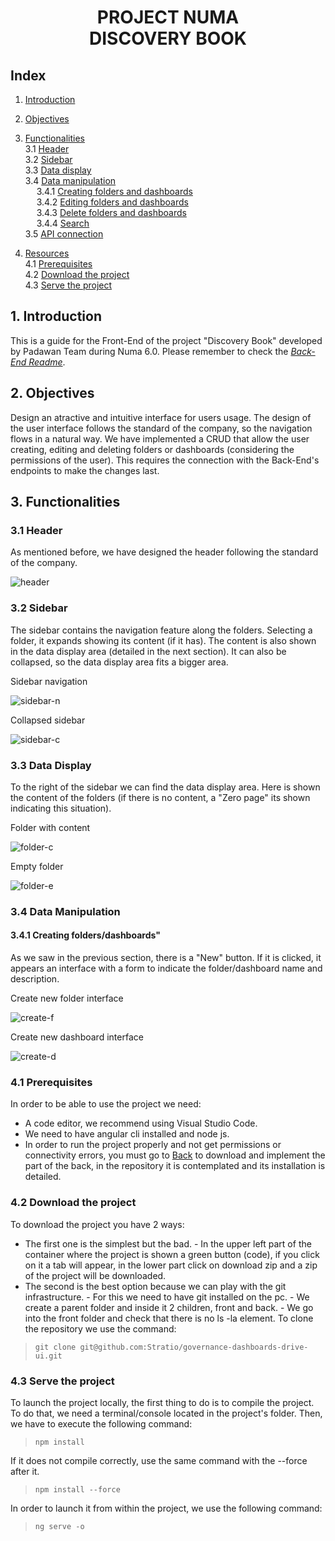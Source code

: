 <div align="center">
<h1> PROJECT NUMA <br>
DISCOVERY BOOK</h1>
</div>

## Index
1. [Introduction](#introduction)  
2. [Objectives](#objectives)  
3. [Functionalities](#funcs)  
        3.1 [Header](#header)  
        3.2 [Sidebar](#sidebar)  
        3.3 [Data display](#data)  
        3.4 [Data manipulation](#manipulation)  
        &emsp; 3.4.1 [Creating folders and dashboards](#create)  
        &emsp; 3.4.2 [Editing folders and dashboards](#edit)  
        &emsp; 3.4.3 [Delete folders and dashboards](#delete)  
        &emsp; 3.4.4 [Search](#search)  
        3.5 [API connection](#api)

4. [Resources](#resources)  
        4.1 [Prerequisites](#prerequisites)  
        4.2 [Download the project](#download)  
        4.3 [Serve the project](#serve)  


<a name="introduction"></a>
## **1. Introduction**
This is a guide for the Front-End of the project "Discovery Book" developed by Padawan Team during Numa 6.0. Please remember to check the [*Back-End Readme*](https://www.google.es).

<a name="objectives"></a>
## **2. Objectives**
Design an atractive and intuitive interface for users usage. The design of the user interface follows the standard of the company, so the navigation flows in a natural way. We have implemented a CRUD that allow the user creating, editing and deleting folders or dashboards (considering the permissions of the user). This requires the connection with the Back-End's endpoints to make the changes last.

<a name="funcs"></a>
## **3. Functionalities**

<a name="header"></a>
### **3.1 Header**
As mentioned before, we have designed the header following the standard of the company.

![header](/img/header.png "Web header")


<a name="sidebar"></a>
### **3.2 Sidebar**
The sidebar contains the navigation feature along the folders. Selecting a folder, it expands showing its content (if it has). The content is also shown in the data display area (detailed in the next section). It can also be collapsed, so the data display area fits a bigger area.

Sidebar navigation

![sidebar-n](/img/sidebar-navigate.png "Sidebar navigate")

Collapsed sidebar

![sidebar-c](/img/sidebar-collapsed.png "Sidebar collapsed")


<a name="data"></a>
### **3.3 Data Display**
To the right of the sidebar we can find the data display area. Here is shown the content of the folders (if there is no content, a "Zero page" its shown indicating this situation).

Folder with content

![folder-c](/img/folder-w-content.png "Folder with content")

Empty folder

![folder-e](/img/empty-folder.png "Empty folder")


<a name="manipulation"></a>
### **3.4 Data Manipulation**

<a name="create"></a>
#### **3.4.1 Creating folders/dashboards"**
As we saw in the previous section, there is a "New" button. If it is clicked, it appears an interface with a form to indicate the folder/dashboard name and description.

Create new folder interface

![create-f](/img/create-f.png "Create new folder")

Create new dashboard interface

![create-d](/img/create-d.png "Create new dashboard")


<a name="edit"></a>






<a name="delete"></a>
<a name=""></a>
<a name=""></a>
<a name=""></a>
<a name=""></a>
<a name=""></a>
<a name=""></a>
<a name=""></a>
<a name=""></a>

<a name="prerequisites"></a> 
### **4.1 Prerequisites**
In order to be able to use the project we need:
* A code editor, we recommend using Visual Studio Code.
* We need to have angular cli installed and node js.
* In order to run the project properly and not get permissions or connectivity errors, you must go to [Back](https://github.com/Stratio/governance-dashboards-drive) to    download and implement the part of the back, in the repository it is contemplated and  its installation is detailed.

<a name="download"></a>
### **4.2 Download the project**
To download the project you have 2 ways:
* The first one is the simplest but the bad.
        - In the upper left part of the container where the project is shown a green button (code), if you click on it a tab will appear, in the lower part click on download zip and a zip of the project will be downloaded.
* The second is the best option because we can play with the git infrastructure.
        - For this we need to have git installed on the pc.
        - We create a parent folder and inside it 2 children, front and back.
        - We go into the front folder and check that there is no ls -la element. To clone the repository we use the command:

>``git clone git@github.com:Stratio/governance-dashboards-drive-ui.git``
     
<a name="serve"></a>
### **4.3 Serve the project**
To launch the project locally, the first thing to do is to compile the project. To do that, we need a terminal/console located in the project's folder. Then, we have to execute the following command:

>``npm install``

If it does not compile correctly, use the same command with the --force after it.

>``npm install --force``

In order to launch it from within the project, we use the following command:

>``ng serve -o``


